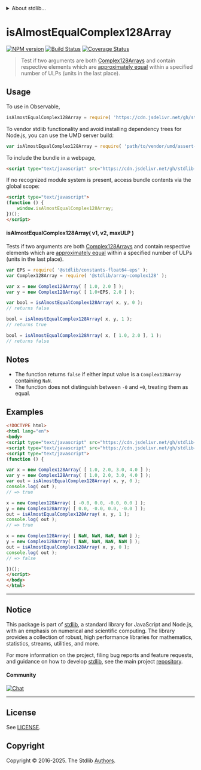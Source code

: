 <!--

@license Apache-2.0

Copyright (c) 2025 The Stdlib Authors.

Licensed under the Apache License, Version 2.0 (the "License");
you may not use this file except in compliance with the License.
You may obtain a copy of the License at

   http://www.apache.org/licenses/LICENSE-2.0

Unless required by applicable law or agreed to in writing, software
distributed under the License is distributed on an "AS IS" BASIS,
WITHOUT WARRANTIES OR CONDITIONS OF ANY KIND, either express or implied.
See the License for the specific language governing permissions and
limitations under the License.

-->


<details>
  <summary>
    About stdlib...
  </summary>
  <p>We believe in a future in which the web is a preferred environment for numerical computation. To help realize this future, we've built stdlib. stdlib is a standard library, with an emphasis on numerical and scientific computation, written in JavaScript (and C) for execution in browsers and in Node.js.</p>
  <p>The library is fully decomposable, being architected in such a way that you can swap out and mix and match APIs and functionality to cater to your exact preferences and use cases.</p>
  <p>When you use stdlib, you can be absolutely certain that you are using the most thorough, rigorous, well-written, studied, documented, tested, measured, and high-quality code out there.</p>
  <p>To join us in bringing numerical computing to the web, get started by checking us out on <a href="https://github.com/stdlib-js/stdlib">GitHub</a>, and please consider <a href="https://opencollective.com/stdlib">financially supporting stdlib</a>. We greatly appreciate your continued support!</p>
</details>

# isAlmostEqualComplex128Array

[![NPM version][npm-image]][npm-url] [![Build Status][test-image]][test-url] [![Coverage Status][coverage-image]][coverage-url] <!-- [![dependencies][dependencies-image]][dependencies-url] -->

> Test if two arguments are both [Complex128Arrays][@stdlib/array/complex128] and contain respective elements which are [approximately equal][@stdlib/assert/is-almost-equal] within a specified number of ULPs (units in the last place).



<section class="usage">

## Usage

<!-- eslint-disable id-length -->

To use in Observable,

```javascript
isAlmostEqualComplex128Array = require( 'https://cdn.jsdelivr.net/gh/stdlib-js/assert-is-almost-equal-complex128array@umd/browser.js' )
```

To vendor stdlib functionality and avoid installing dependency trees for Node.js, you can use the UMD server build:

```javascript
var isAlmostEqualComplex128Array = require( 'path/to/vendor/umd/assert-is-almost-equal-complex128array/index.js' )
```

To include the bundle in a webpage,

```html
<script type="text/javascript" src="https://cdn.jsdelivr.net/gh/stdlib-js/assert-is-almost-equal-complex128array@umd/browser.js"></script>
```

If no recognized module system is present, access bundle contents via the global scope:

```html
<script type="text/javascript">
(function () {
    window.isAlmostEqualComplex128Array;
})();
</script>
```

#### isAlmostEqualComplex128Array( v1, v2, maxULP )

Tests if two arguments are both [Complex128Arrays][@stdlib/array/complex128] and contain respective elements which are [approximately equal][@stdlib/assert/is-almost-equal] within a specified number of ULPs (units in the last place).

<!-- eslint-disable id-length -->

```javascript
var EPS = require( '@stdlib/constants-float64-eps' );
var Complex128Array = require( '@stdlib/array-complex128' );

var x = new Complex128Array( [ 1.0, 2.0 ] );
var y = new Complex128Array( [ 1.0+EPS, 2.0 ] );

var bool = isAlmostEqualComplex128Array( x, y, 0 );
// returns false

bool = isAlmostEqualComplex128Array( x, y, 1 );
// returns true

bool = isAlmostEqualComplex128Array( x, [ 1.0, 2.0 ], 1 );
// returns false
```

</section>

<!-- /.usage -->

<section class="notes">

## Notes

-   The function returns `false` if either input value is a `Complex128Array` containing `NaN`.
-   The function does not distinguish between `-0` and `+0`, treating them as equal.

</section>

<!-- /.notes -->

<section class="examples">

## Examples

<!-- eslint no-undef: "error" -->

<!-- eslint-disable id-length -->

```html
<!DOCTYPE html>
<html lang="en">
<body>
<script type="text/javascript" src="https://cdn.jsdelivr.net/gh/stdlib-js/array-complex128@umd/browser.js"></script>
<script type="text/javascript" src="https://cdn.jsdelivr.net/gh/stdlib-js/assert-is-almost-equal-complex128array@umd/browser.js"></script>
<script type="text/javascript">
(function () {

var x = new Complex128Array( [ 1.0, 2.0, 3.0, 4.0 ] );
var y = new Complex128Array( [ 1.0, 2.0, 3.0, 4.0 ] );
var out = isAlmostEqualComplex128Array( x, y, 0 );
console.log( out );
// => true

x = new Complex128Array( [ -0.0, 0.0, -0.0, 0.0 ] );
y = new Complex128Array( [ 0.0, -0.0, 0.0, -0.0 ] );
out = isAlmostEqualComplex128Array( x, y, 1 );
console.log( out );
// => true

x = new Complex128Array( [ NaN, NaN, NaN, NaN ] );
y = new Complex128Array( [ NaN, NaN, NaN, NaN ] );
out = isAlmostEqualComplex128Array( x, y, 0 );
console.log( out );
// => false

})();
</script>
</body>
</html>
```

</section>

<!-- /.examples -->

<!-- Section for related `stdlib` packages. Do not manually edit this section, as it is automatically populated. -->

<section class="related">

</section>

<!-- /.related -->

<!-- Section for all links. Make sure to keep an empty line after the `section` element and another before the `/section` close. -->


<section class="main-repo" >

* * *

## Notice

This package is part of [stdlib][stdlib], a standard library for JavaScript and Node.js, with an emphasis on numerical and scientific computing. The library provides a collection of robust, high performance libraries for mathematics, statistics, streams, utilities, and more.

For more information on the project, filing bug reports and feature requests, and guidance on how to develop [stdlib][stdlib], see the main project [repository][stdlib].

#### Community

[![Chat][chat-image]][chat-url]

---

## License

See [LICENSE][stdlib-license].


## Copyright

Copyright &copy; 2016-2025. The Stdlib [Authors][stdlib-authors].

</section>

<!-- /.stdlib -->

<!-- Section for all links. Make sure to keep an empty line after the `section` element and another before the `/section` close. -->

<section class="links">

[npm-image]: http://img.shields.io/npm/v/@stdlib/assert-is-almost-equal-complex128array.svg
[npm-url]: https://npmjs.org/package/@stdlib/assert-is-almost-equal-complex128array

[test-image]: https://github.com/stdlib-js/assert-is-almost-equal-complex128array/actions/workflows/test.yml/badge.svg?branch=main
[test-url]: https://github.com/stdlib-js/assert-is-almost-equal-complex128array/actions/workflows/test.yml?query=branch:main

[coverage-image]: https://img.shields.io/codecov/c/github/stdlib-js/assert-is-almost-equal-complex128array/main.svg
[coverage-url]: https://codecov.io/github/stdlib-js/assert-is-almost-equal-complex128array?branch=main

<!--

[dependencies-image]: https://img.shields.io/david/stdlib-js/assert-is-almost-equal-complex128array.svg
[dependencies-url]: https://david-dm.org/stdlib-js/assert-is-almost-equal-complex128array/main

-->

[chat-image]: https://img.shields.io/gitter/room/stdlib-js/stdlib.svg
[chat-url]: https://app.gitter.im/#/room/#stdlib-js_stdlib:gitter.im

[stdlib]: https://github.com/stdlib-js/stdlib

[stdlib-authors]: https://github.com/stdlib-js/stdlib/graphs/contributors

[umd]: https://github.com/umdjs/umd
[es-module]: https://developer.mozilla.org/en-US/docs/Web/JavaScript/Guide/Modules

[deno-url]: https://github.com/stdlib-js/assert-is-almost-equal-complex128array/tree/deno
[deno-readme]: https://github.com/stdlib-js/assert-is-almost-equal-complex128array/blob/deno/README.md
[umd-url]: https://github.com/stdlib-js/assert-is-almost-equal-complex128array/tree/umd
[umd-readme]: https://github.com/stdlib-js/assert-is-almost-equal-complex128array/blob/umd/README.md
[esm-url]: https://github.com/stdlib-js/assert-is-almost-equal-complex128array/tree/esm
[esm-readme]: https://github.com/stdlib-js/assert-is-almost-equal-complex128array/blob/esm/README.md
[branches-url]: https://github.com/stdlib-js/assert-is-almost-equal-complex128array/blob/main/branches.md

[stdlib-license]: https://raw.githubusercontent.com/stdlib-js/assert-is-almost-equal-complex128array/main/LICENSE

[@stdlib/array/complex128]: https://github.com/stdlib-js/array-complex128/tree/umd

[@stdlib/assert/is-almost-equal]: https://github.com/stdlib-js/assert-is-almost-equal/tree/umd

</section>

<!-- /.links -->

